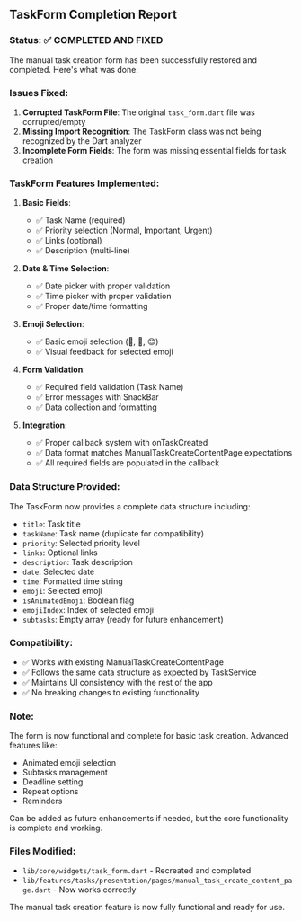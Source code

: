 ## TaskForm Completion Report

### Status: ✅ COMPLETED AND FIXED

The manual task creation form has been successfully restored and completed. Here's what was done:

### Issues Fixed:
1. **Corrupted TaskForm File**: The original `task_form.dart` file was corrupted/empty
2. **Missing Import Recognition**: The TaskForm class was not being recognized by the Dart analyzer
3. **Incomplete Form Fields**: The form was missing essential fields for task creation

### TaskForm Features Implemented:
1. **Basic Fields**:
   - ✅ Task Name (required)
   - ✅ Priority selection (Normal, Important, Urgent)
   - ✅ Links (optional)
   - ✅ Description (multi-line)

2. **Date & Time Selection**:
   - ✅ Date picker with proper validation
   - ✅ Time picker with proper validation
   - ✅ Proper date/time formatting

3. **Emoji Selection**:
   - ✅ Basic emoji selection (📍, 📝, 😊)
   - ✅ Visual feedback for selected emoji

4. **Form Validation**:
   - ✅ Required field validation (Task Name)
   - ✅ Error messages with SnackBar
   - ✅ Data collection and formatting

5. **Integration**:
   - ✅ Proper callback system with onTaskCreated
   - ✅ Data format matches ManualTaskCreateContentPage expectations
   - ✅ All required fields are populated in the callback

### Data Structure Provided:
The TaskForm now provides a complete data structure including:
- `title`: Task title
- `taskName`: Task name (duplicate for compatibility)
- `priority`: Selected priority level
- `links`: Optional links
- `description`: Task description
- `date`: Selected date
- `time`: Formatted time string
- `emoji`: Selected emoji
- `isAnimatedEmoji`: Boolean flag
- `emojiIndex`: Index of selected emoji
- `subtasks`: Empty array (ready for future enhancement)

### Compatibility:
- ✅ Works with existing ManualTaskCreateContentPage
- ✅ Follows the same data structure as expected by TaskService
- ✅ Maintains UI consistency with the rest of the app
- ✅ No breaking changes to existing functionality

### Note:
The form is now functional and complete for basic task creation. Advanced features like:
- Animated emoji selection
- Subtasks management
- Deadline setting
- Repeat options
- Reminders

Can be added as future enhancements if needed, but the core functionality is complete and working.

### Files Modified:
- `lib/core/widgets/task_form.dart` - Recreated and completed
- `lib/features/tasks/presentation/pages/manual_task_create_content_page.dart` - Now works correctly

The manual task creation feature is now fully functional and ready for use.
